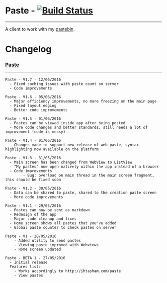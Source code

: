 # Paste - [![Build Status](https://travis-ci.org/redrails/Paste.svg?branch=master)](https://travis-ci.org/redrails/Paste)

-----------

A client to work with my [pastebin](http://ihtasham.com/paste/).

Changelog
=========

### [Paste](http://ihtasham.com/projects/paste/)

---
```
Paste - V1.7 - 12/06/2016
  - Fixed caching issues with paste count on server
  - Code improvements

Paste - V1.6 - 05/06/2016
  - Major efficiency improvements, no more freezing on the main page
  - Fixed layout edging
  - Better code improvements
  
Paste - V1.5 - 01/06/2016
  - Pastes can be viewed inside app after being posted
  - More code changes and better standards, still needs a lot of improvement (code is messy)
        
Paste - V1.4 - 01/06/2016
  - Changes made to support new release of web paste, syntax highlighting now available on the platform
  
Paste - V1.3 - 31/05/2016
  - Main screen has been changed from WebView to ListView
  - "My pastes" now open natively within the app instead of a browser
  - Code improvements
        - Bug: overload on main thread in the main screen fragment, this should be fixed soon

Paste - V1.2 - 30/05/2016
  - Data can be shared to paste, shared to the creation paste screen
  - More code improvements

Paste - V1.1 - 29/05/2016
  - Pastes can now be sent as markdown
  - Redesign of the app
  - Major code cleanup and fixes
  - Home screen shows all pastes that you've added
  - Global paste counter to check pastes on server

Paste - V1 - 28/05/2016
    - Added utility to send pastes
    - Viewing paste improved with Webviews
    - Home screen updated

Paste - BETA 1 - 27/05/2016
  - Initial release
  Features list:
    - Works accordingly to http://ihtasham.com/paste
    - View pastes
```
